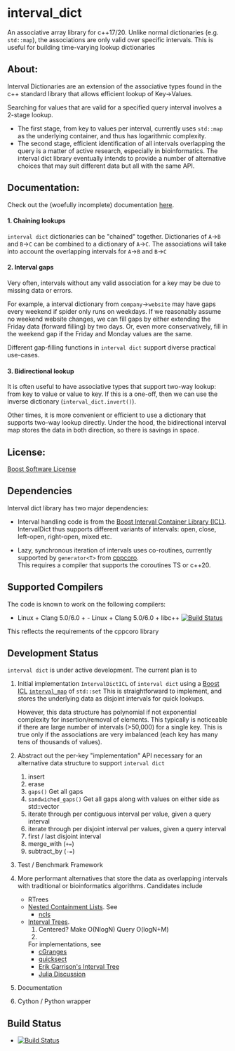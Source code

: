 # interval_dict


An associative array library for c++17/20. 
Unlike normal dictionaries (e.g. `std::map`), the associations are only valid over specific intervals.
This is useful for building time-varying lookup dictionaries

## About:

Interval Dictionaries are an extension of the associative types found in the c++ standard library that allows efficient lookup of Key->Values.

Searching for values that are valid for a specified query interval involves a 2-stage lookup. 

- The first stage, from key to values per interval, currently uses `std::map` as the underlying container, and thus has logarithmic complexity.
- The second stage, efficient identification of all intervals overlapping the query is a matter of active research, especially in bioinformatics.
  The interval dict library eventually intends to provide a number of alternative choices that may suit different data but all with the same API.

## Documentation:

Check out the (woefully incomplete) documentation [here](https://github.com/bunbun/interval_dict).

#### 1. Chaining lookups
`interval dict` dictionaries can be "chained" together.
Dictionaries of `A`&rarr;`B` and `B`&rarr;`C` can be combined to a dictionary of `A`&rarr;`C`.
The associations will take into account the overlapping intervals for `A`&rarr;`B` and `B`&rarr;`C`

#### 2. Interval gaps
Very often, intervals without any valid association for a key may be due to missing data or errors.

For example, a interval dictionary from `company`&rarr;`website` may have gaps every weekend if spider only runs on weekdays.
If we reasonably assume no weekend website changes, we can fill gaps by either extending the Friday data (forward filling) by two days.
Or, even more conservatively, fill in the weekend gap if the Friday and Monday values are the same.

Different gap-filling functions in `interval dict` support diverse practical use-cases.   

#### 3. Bidirectional lookup
It is often useful to have associative types that support two-way lookup: from key to value or value to key.
If this is a one-off, then we can use the inverse dictionary (`interval_dict.invert()`).

Other times, it is more convenient or efficient to use a dictionary that supports two-way lookup directly.
Under the hood, the bidirectional interval map stores the data in both direction, so there is savings in space.

## License:

[Boost Software License](https://github.com/bunbun/interval_dict/blob/master/LICENSE)

## Dependencies

Interval dict library has two major dependencies:

- Interval handling code is from the [Boost Interval Container Library (ICL)](https://www.boost.org/doc/libs/release/libs/icl/doc/html/index.html).
  IntervalDict thus supports different variants of intervals: open, close, left-open, right-open, mixed etc.
  
- Lazy, synchronous iteration of intervals uses co-routines, currently supported by `generator<T>` from [cppcoro](https://github.com/lewissbaker/cppcoro).  
  This requires a compiler that supports the coroutines TS or c++20.
  
## Supported Compilers

The code is known to work on the following compilers:

- Linux + Clang 5.0/6.0 + - Linux + Clang 5.0/6.0 + libc++ [![Build Status](https://travis-ci.org/lewissbaker/cppcoro.svg?branch=master)](https://travis-ci.org/lewissbaker/cppcoro)

This reflects the requirements of the cppcoro library

## Development Status
`interval dict` is under active development. The current plan is to 

1. Initial implementation `IntervalDictICL` of `interval dict` using a [Boost ICL](https://www.boost.org/doc/libs/release/libs/icl/doc/html/index.html) [`interval_map`](https://www.boost.org/doc/libs/release/libs/icl/doc/html/header/boost/icl/interval_map_hpp.html) of `std::set`
   This is straightforward to implement, and stores the underlying data as disjoint intervals for quick lookups.
   
   However, this data structure has polynomial if not exponential complexity for insertion/removal of elements.
   This typically is noticeable if there are large number of intervals (>50,000) for a single key.
   This is true only if the associations are very imbalanced (each key has many tens of thousands of values).   
  
1. Abstract out the per-key "implementation" API necessary for an alternative data structure to support `interval dict`
   1. insert
   2. erase
   3. `gaps()` Get all gaps
   4. `sandwiched_gaps()` Get all gaps along with values on either side as std::vector  
   5. iterate through per contiguous interval per value, given a query interval
   6. iterate through per disjoint interval per values, given a query interval
   7. first / last disjoint interval
   8. merge_with (`+=`)
   9. subtract_by (`-=`)

1. Test / Benchmark Framework
   
1. More performant alternatives that store the data as overlapping intervals with traditional or bioinformatics algorithms. 
   Candidates include
   - RTrees
   - [Nested Containment Lists](https://academic.oup.com/bioinformatics/article/23/11/1386/199545). See
     - [ncls](https://github.com/biocore-ntnu/ncls)
   - [Interval Trees](https://en.wikipedia.org/wiki/Interval_tree).
     1. Centered? Make O(NlogN) Query O(logN+M)
     2.  
     For implementations, see  
     - [cGranges](https://github.com/lh3/cgranges)
     - [quicksect](https://github.com/brentp/quicksect)
     - [Erik Garrison's Interval Tree](https://github.com/ekg/intervaltree/blob/master/IntervalTree.h)
     - [Julia Discussion](https://github.com/BioJulia/Bio.jl/issues/340)
     
1. Documentation

1. Cython / Python wrapper    


## Build Status

- [![Build Status](https://travis-ci.org/bunbun/intervaldict.svg?branch=master)](https://travis-ci.org/bunbun/intervaldict)
